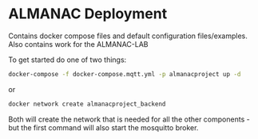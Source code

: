 # ALMANAC Deployment
Contains docker compose files and default configuration files/examples.
Also contains work for the ALMANAC-LAB

To get started do one of two things:

```bash
docker-compose -f docker-compose.mqtt.yml -p almanacproject up -d
```
or
```bash
docker network create almanacproject_backend
```
Both will create the network that is needed for all the other components - but the first command will also start the mosquitto broker.
